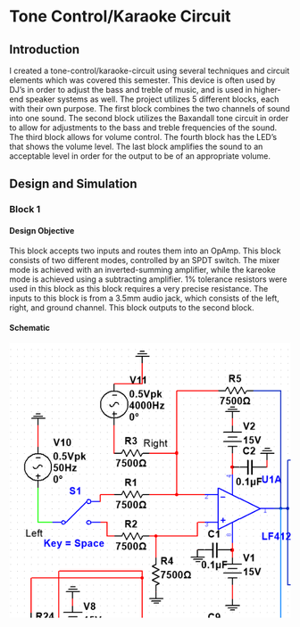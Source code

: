 # Tone Control/Karaoke Circuit
## Introduction
I created a tone-control/karaoke-circuit using several techniques and circuit elements which
was covered this semester. This device is often used by DJ’s in order to adjust the bass and
treble of music, and is used in higher-end speaker systems as well. The project utilizes 5
different blocks, each with their own purpose. The first block combines the two channels of
sound into one sound. The second block utilizes the Baxandall tone circuit in order to allow
for adjustments to the bass and treble frequencies of the sound. The third block allows for
volume control. The fourth block has the LED’s that shows the volume level. The last block
amplifies the sound to an acceptable level in order for the output to be of an appropriate
volume.
## Design and Simulation
### Block 1
#### Design Objective
This block accepts two inputs and routes them into an OpAmp. This block consists of
two different modes, controlled by an SPDT switch. The mixer mode is achieved with an
inverted-summing amplifier, while the kareoke mode is achieved using a subtracting amplifier.
1% tolerance resistors were used in this block as this block requires a very precise resistance.
The inputs to this block is from a 3.5mm audio jack, which consists of the left, right, and
ground channel. This block outputs to the second block.
#### Schematic
![](res/Block%201.png)
